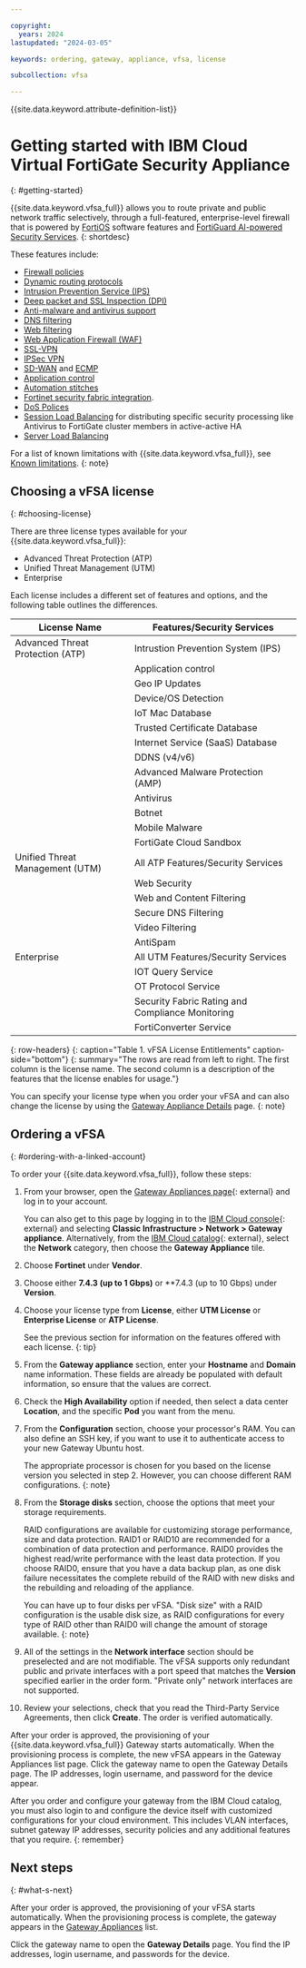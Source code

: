```yaml
---

copyright:
  years: 2024
lastupdated: "2024-03-05"

keywords: ordering, gateway, appliance, vfsa, license

subcollection: vfsa

---
```


{{site.data.keyword.attribute-definition-list}}

# Getting started with IBM Cloud Virtual FortiGate Security Appliance
{: #getting-started}

{{site.data.keyword.vfsa_full}} allows you to route private and public network traffic selectively, through a full-featured, enterprise-level firewall that is powered by [FortiOS](https://www.fortinet.com/products/fortigate/fortios) software features and [FortiGuard AI-powered Security Services](https://www.fortinet.com/solutions/enterprise-midsize-business/security-as-a-service/fortiguard-subscriptions). 
{: shortdesc}

These features include:

* [Firewall policies](https://docs.fortinet.com/document/FortiGate/7.4.3/administration-guide/656084/firewall-policy)
* [Dynamic routing protocols](https://docs.fortinet.com/document/FortiGate/7.4.3/administration-guide/479509/dynamic-routing)
* [Intrusion Prevention Service (IPS)](https://www.fortinet.com/support/support-services/fortiguard-security-subscriptions/intrusion-prevention)
* [Deep packet and SSL Inspection (DPI)](https://www.fortinet.com/resources/cyberglossary/dpi-deep-packet-inspection)
* [Anti-malware and antivirus support](https://www.fortinet.com/support/support-services/fortiguard-security-subscriptions/antivirus)
* [DNS filtering](https://www.fortinet.com/support/support-services/fortiguard-security-subscriptions/dns-security)
* [Web filtering](https://www.fortinet.com/support/support-services/fortiguard-security-subscriptions/web-filtering)
* [Web Application Firewall (WAF)](https://www.fortinet.com/products/web-application-firewall/fortiweb/what-is-waf)
* [SSL-VPN](https://www.fortinet.com/resources/cyberglossary/ssl-vpn)
* [IPSec VPN](https://docs.fortinet.com/document/FortiGate/7.4.3/administration-guide/520377/ipsec-vpns)
* [SD-WAN](https://www.fortinet.com/resources/cyberglossary/sd-wan-explained) and [ECMP](https://docs.fortinet.com/document/FortiGate/7.4.3/administration-guide/25967/equal-cost-multi-path)
* [Application control](https://www.fortinet.com/support/support-services/fortiguard-security-subscriptions/application-control)
* [Automation stitches](https://docs.fortinet.com/document/FortiGate/7.4.3/administration-guide/139441/automation-stitches)
* [Fortinet security fabric integration](https://www.fortinet.com/solutions/enterprise-midsize-business/security-fabric).
* [DoS Polices](https://docs.fortinet.com/document/fortigate/7.4.3/administration-guide/771644/dos-policy)
* [Session Load Balancing](https://docs.fortinet.com/document/fortigate/7.4.3/administration-guide/771644/dos-policy) for distributing specific security processing like Antivirus to FortiGate cluster members in active-active HA
* [Server Load Balancing](https://docs.fortinet.com/document/fortigate/7.4.3/administration-guide/713497/virtual-server-load-balance)

For a list of known limitations with {{site.data.keyword.vfsa_full}}, see [Known limitations](/docs/vfsa?topic=vfsa-known-limitations-for-ibm-cloud-vfsa).
{: note}

## Choosing a vFSA license
{: #choosing-license}

There are three license types available for your {{site.data.keyword.vfsa_full}}:

* Advanced Threat Protection (ATP)
* Unified Threat Management (UTM)
* Enterprise

Each license includes a different set of features and options, and the following table outlines the differences.

| License Name                     | Features/Security Services                       |
|----------------------------------|--------------------------------------------------|
| Advanced Threat Protection (ATP) | Intrustion Prevention System (IPS)               |
|                                  | Application control                              |
|                                  | Geo IP Updates                                   |
|                                  | Device/OS Detection                              |
|                                  | IoT Mac Database                                 |
|                                  | Trusted Certificate Database                     |
|                                  | Internet Service (SaaS) Database                 |
|                                  | DDNS (v4/v6)                                     |
|                                  | Advanced Malware Protection (AMP)                |
|                                  | Antivirus                                        |
|                                  | Botnet                                           |
|                                  | Mobile Malware                                   |
|                                  | FortiGate Cloud Sandbox                          |
| Unified Threat Management (UTM)  | All ATP Features/Security Services               |
|                                  | Web Security                                     |
|                                  | Web and Content Filtering                        |
|                                  | Secure DNS Filtering                             |
|                                  | Video Filtering                                  |
|                                  | AntiSpam                                         |
| Enterprise                       | All UTM Features/Security Services               |
|                                  | IOT Query Service                                |
|                                  | OT Protocol Service                              |
|                                  | Security Fabric Rating and Compliance Monitoring |
|                                  | FortiConverter Service                           |
{: row-headers}
{: caption="Table 1. vFSA License Entitlements" caption-side="bottom"}
{: summary="The rows are read from left to right. The first column is the license name. The second column is a description of the features that the license enables for usage."}

You can specify your license type when you order your vFSA and can also change the license by using the [Gateway Appliance Details](/docs/vfsa?topic=vfsa-vfsa-licenses#vfsa-licenses) page.
{: note}

## Ordering a vFSA
{: #ordering-with-a-linked-account}

To order your {{site.data.keyword.vfsa_full}}, follow these steps:

1. From your browser, open the [Gateway Appliances page](/gen1/infrastructure/provision/gateway){: external} and log in to your account.

   You can also get to this page by logging in to the [IBM Cloud console](/login){: external} and selecting **Classic Infrastructure > Network > Gateway appliance**. Alternatively, from the [IBM Cloud catalog](/catalog){: external}, select the **Network** category, then choose the **Gateway Appliance** tile.

1. Choose **Fortinet** under **Vendor**.
1. Choose either **7.4.3 (up to 1 Gbps)** or **7.4.3 (up to 10 Gbps) under **Version**.
1. Choose your license type from **License**, either **UTM License** or **Enterprise License** or **ATP License**.

   See the previous section for information on the features offered with each license.
   {: tip}

1. From the **Gateway appliance** section, enter your **Hostname** and **Domain** name information. These fields are already be populated with default information, so ensure that the values are correct.
1. Check the **High Availability** option if needed, then select a data center **Location**, and the specific **Pod** you want from the menu.
1. From the **Configuration** section, choose your processor's RAM. You can also define an SSH key, if you want to use it to authenticate access to your new Gateway Ubuntu host.

   The appropriate processor is chosen for you based on the license version you selected in step 2. However, you can choose different RAM configurations.
   {: note}

1. From the **Storage disks** section, choose the options that meet your storage requirements.

   RAID configurations are available for customizing storage performance, size and data protection. RAID1 or RAID10 are recommended for a combination of data protection and performance. RAID0 provides the highest read/write performance with the least data protection. If you choose RAID0, ensure that you have a data backup plan, as one disk failure necessitates the complete rebuild of the RAID with new disks and the rebuilding and reloading of the appliance.

   You can have up to four disks per vFSA. "Disk size" with a RAID configuration is the usable disk size, as RAID configurations for every type of RAID other than RAID0 will change the amount of storage available.
   {: note}

1. All of the settings in the **Network interface** section should be preselected and are not modifiable. The vFSA supports only redundant public and private interfaces with a port speed that matches the **Version** specified earlier in the order form. "Private only" network interfaces are not supported.
1. Review your selections, check that you read the Third-Party Service Agreements, then click **Create**. The order is verified automatically.

After your order is approved, the provisioning of your {{site.data.keyword.vfsa_full}} Gateway starts automatically. When the provisioning process is complete, the new vFSA appears in the Gateway Appliances list page. Click the gateway name to open the Gateway Details page. The IP addresses, login username, and password for the device appear.

After you order and configure your gateway from the IBM Cloud catalog, you must also login to and configure the device itself with customized configurations for your cloud environment. This includes VLAN interfaces, subnet gateway IP addresses, security policies and any additional features that you require.
{: remember}

## Next steps
{: #what-s-next}

After your order is approved, the provisioning of your vFSA starts automatically. When the provisioning process is complete, the gateway appears in the [Gateway Appliances](/docs/gateway-appliance?topic=gateway-appliance-viewing-all-gateway-appliances) list.

Click the gateway name to open the **Gateway Details** page. You find the IP addresses, login username, and passwords for the device.
